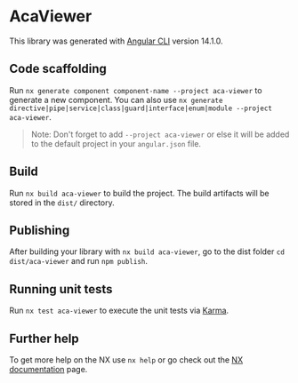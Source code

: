 # AcaViewer

This library was generated with [Angular CLI](https://github.com/angular/angular-cli) version 14.1.0.

## Code scaffolding

Run `nx generate component component-name --project aca-viewer` to generate a new component. You can also use `nx generate directive|pipe|service|class|guard|interface|enum|module --project aca-viewer`.
> Note: Don't forget to add `--project aca-viewer` or else it will be added to the default project in your `angular.json` file. 

## Build

Run `nx build aca-viewer` to build the project. The build artifacts will be stored in the `dist/` directory.

## Publishing

After building your library with `nx build aca-viewer`, go to the dist folder `cd dist/aca-viewer` and run `npm publish`.

## Running unit tests

Run `nx test aca-viewer` to execute the unit tests via [Karma](https://karma-runner.github.io).

## Further help

To get more help on the NX use `nx help` or go check out the [NX documentation](https://nx.dev/getting-started/intro) page.
